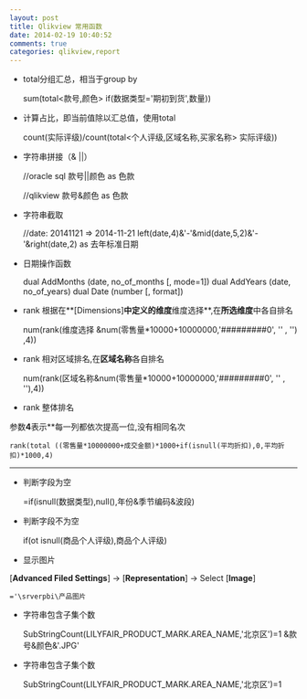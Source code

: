 ```yaml
---
layout: post
title: Qlikview 常用函数
date: 2014-02-19 10:40:52
comments: true
categories: qlikview,report
---
```

+ total分组汇总，相当于group by

    sum(total<款号,颜色> if(数据类型='期初到货',数量))

+ 计算占比，即当前值除以汇总值，使用total

    count(实际评级)/count(total<个人评级,区域名称,买家名称> 实际评级))

+ 字符串拼接（& ||）

    //oracle sql
    款号||颜色 as 色款
    
    //qlikview
    款号&颜色 as 色款

+ 字符串截取

    //date: 20141121 => 2014-11-21
    left(date,4)&'-'&mid(date,5,2)&'-'&right(date,2) as 去年标准日期

+ 日期操作函数

    dual AddMonths (date, no_of_months [, mode=1])
    dual AddYears (date, no_of_years)
    dual Date (number [, format])

+ rank 根据在**[Dimensions]**中定义的维度**维度选择**,在**所选维度**中各自排名

    num(rank(维度选择
    &num(零售量*10000+10000000,'#########0', '' , '')
    ,4))

+ rank 相对区域排名,在**区域名称**各自排名

    num(rank(区域名称&num(零售量*10000+10000000,'#########0', '' , ''),4))


+ rank 整体排名

参数**4**表示**每一列都依次提高一位,没有相同名次

    rank(total ((零售量*10000000+成交金额)*1000+if(isnull(平均折扣),0,平均折扣)*1000,4)

****

+ 判断字段为空

    =if(isnull(数据类型),null(),年份&季节编码&波段)

+ 判断字段不为空

    if(ot isnull(商品个人评级),商品个人评级)

+ 显示图片 

[**Advanced Filed Settings**] -> [**Representation**] -> Select [**Image**]

    ='\srverpbi\产品图片
+ 字符串包含子集个数

    SubStringCount(LILYFAIR_PRODUCT_MARK.AREA_NAME,'北京区')=1
&款号&颜色&'.JPG'

+ 字符串包含子集个数

    SubStringCount(LILYFAIR_PRODUCT_MARK.AREA_NAME,'北京区')=1
